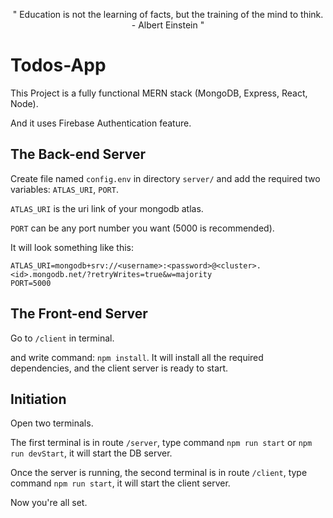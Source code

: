<p align="center">
  " Education is not the learning of facts, but the training of the mind to think. - Albert Einstein "
</p>

# Todos-App

This Project is a fully functional MERN stack (MongoDB, Express, React, Node). 

And it uses Firebase Authentication feature.  

## The Back-end Server  

Create file named `config.env` in directory `server/` and add the required two variables: `ATLAS_URI`, `PORT`.  

`ATLAS_URI` is the uri link of your mongodb atlas.  

`PORT` can be any port number you want (5000 is recommended).  

It will look something like this:  
```
ATLAS_URI=mongodb+srv://<username>:<password>@<cluster>.<id>.mongodb.net/?retryWrites=true&w=majority  
PORT=5000  
```

## The Front-end Server  

Go to `/client` in terminal.  

and write command: `npm install`. It will install all the required dependencies, and the client server is ready to start.  

## Initiation  

Open two terminals.  

The first terminal is in route `/server`, type command `npm run start` or `npm run devStart`, it will start the DB server.  

Once the server is running, the second terminal is in route `/client`, type command `npm run start`, it will start the client server.  

Now you're all set.
